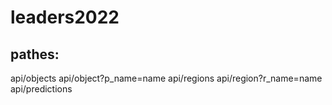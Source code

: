 # leaders2022

## pathes:

api/objects
api/object?p_name=name
api/regions
api/region?r_name=name
api/predictions